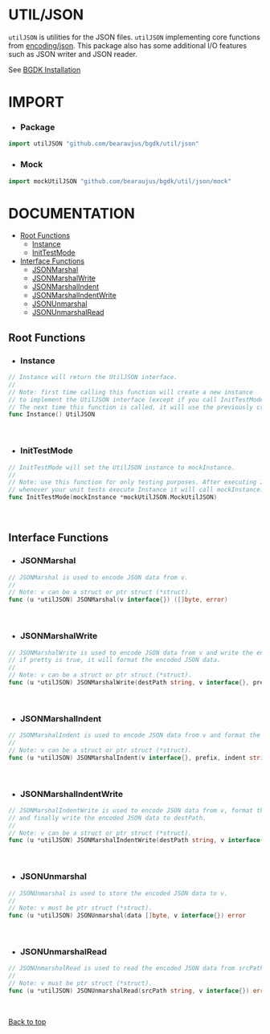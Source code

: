 # UTIL/JSON

`utilJSON` is utilities for the JSON files. `utilJSON` implementing core functions from [encoding/json](https://cs.opensource.google/go/go/+/master:/src/encoding/json/).
This package also has some additional I/O features such as JSON writer and JSON reader.

See [BGDK Installation](https://github.com/bearaujus/bgdk#installation)

# IMPORT

- ### Package

```go
import utilJSON "github.com/bearaujus/bgdk/util/json"
```

- ### Mock

```go
import mockUtilJSON "github.com/bearaujus/bgdk/util/json/mock"
```

# DOCUMENTATION

- [Root Functions](#root-functions)
  - [Instance](#instance)
  - [InitTestMode](#inittestmode)
- [Interface Functions](#interface-functions)
  - [JSONMarshal](#jsonmarshal)
  - [JSONMarshalWrite](#jsonmarshalwrite)
  - [JSONMarshalIndent](#jsonmarshalindent)
  - [JSONMarshalIndentWrite](#jsonmarshalindentwrite)
  - [JSONUnmarshal](#jsonunmarshal)
  - [JSONUnmarshalRead](#jsonunmarshalread)

## Root Functions

- ### Instance

```go
// Instance will return the UtilJSON interface.
//
// Note: first time calling this function will create a new instance
// to implement the UtilJSON interface (except if you call InitTestMode).
// The next time this function is called, it will use the previously created instance.
func Instance() UtilJSON
```

&nbsp;

- ### InitTestMode

```go
// InitTestMode will set the UtilJSON instance to mockInstance.
//
// Note: use this function for only testing purposes. After executing InitTestMode,
// whenever your unit tests execute Instance it will call mockInstance.
func InitTestMode(mockInstance *mockUtilJSON.MockUtilJSON)
```

&nbsp;

## Interface Functions

- ### JSONMarshal

```go
// JSONMarshal is used to encode JSON data from v.
//
// Note: v can be a struct or ptr struct (*struct).
func (u *utilJSON) JSONMarshal(v interface{}) ([]byte, error)
```

&nbsp;

- ### JSONMarshalWrite

```go
// JSONMarshalWrite is used to encode JSON data from v and write the encoded JSON data to destPath.
// if pretty is true, it will format the encoded JSON data.
//
// Note: v can be a struct or ptr struct (*struct).
func (u *utilJSON) JSONMarshalWrite(destPath string, v interface{}, pretty bool) error
```

&nbsp;

- ### JSONMarshalIndent

```go
// JSONMarshalIndent is used to encode JSON data from v and format the encoded JSON data.
//
// Note: v can be a struct or ptr struct (*struct).
func (u *utilJSON) JSONMarshalIndent(v interface{}, prefix, indent string) ([]byte, error)
```

&nbsp;

- ### JSONMarshalIndentWrite

```go
// JSONMarshalIndentWrite is used to encode JSON data from v, format the encoded JSON data
// and finally write the encoded JSON data to destPath.
//
// Note: v can be a struct or ptr struct (*struct).
func (u *utilJSON) JSONMarshalIndentWrite(destPath string, v interface{}, prefix, indent string) error
```

&nbsp;

- ### JSONUnmarshal

```go
// JSONUnmarshal is used to store the encoded JSON data to v.
//
// Note: v must be ptr struct (*struct).
func (u *utilJSON) JSONUnmarshal(data []byte, v interface{}) error
```

&nbsp;

- ### JSONUnmarshalRead

```go
// JSONUnmarshalRead is used to read the encoded JSON data from srcPath and store the encoded JSON data to v.
//
// Note: v must be ptr struct (*struct).
func (u *utilJSON) JSONUnmarshalRead(srcPath string, v interface{}) error
```

&nbsp;

[Back to top](#utiljson) 
